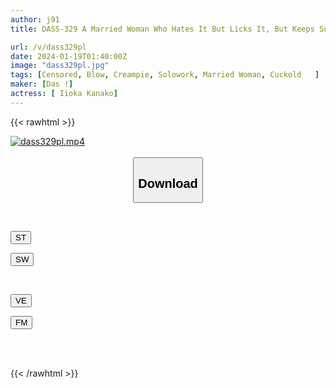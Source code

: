 ```yaml
---
author: j91
title: DASS-329 A Married Woman Who Hates It But Licks It, But Keeps Sucking It With A Vulgar And Delicious Look. Kana Morisawa

url: /v/dass329pl
date: 2024-01-19T01:40:00Z
image: "dass329pl.jpg"
tags: [Censored, Blow, Creampie, Solowork, Married Woman, Cuckold	]
maker: [Das !]
actress: [ Iioka Kanako]
---
```



{{< rawhtml >}}

<div class="video" data-videoid="klpaoavyVRCOAJA">
    <a href="javascript:;">
        <img src="/v/dass329pl/dass329pl.jpg" width="WIDTH" height="HEIGHT" alt="dass329pl.mp4" loading="lazy">
    </a>
</div>

<script type="text/javascript" src="https://j91.asia/asset/on-demand-st.js"></script>

<br>
  <link rel="stylesheet" href="https://j91.asia/asset/bs5.css">
  
  <center>
  <button class="btn btn-primary" type="button" data-bs-toggle="collapse" data-bs-target=".multi-collapse" aria-expanded="false" aria-controls="multiCollapseExample1 multiCollapseExample2"><h2>Download</h2></button></center>
</p>
<div class="row">
  <div class="col">
    <div class="collapse multi-collapse" id="multiCollapseExample1">
      <div class="card card-body">
	      	      <br>
<div class="buttons">  
<p><a href="https://streamtape.to/v/klpaoavyVRCOAJA" target="_blank"><button class="btn-hover color-3"><i class="fa fa-download"></i> ST</button></a></p>
<p><a href="https://flaswish.com/jzm4dp3i97sh" target="_blank"><button class="btn-hover color-2"><i class="fa fa-download"></i> SW</button></a></p></div>
    </div>
  </div>
</div>
  <div class="col">
    <div class="collapse multi-collapse" id="multiCollapseExample2">
      <div class="card card-body">
	      <br>
<div class="buttons">
<p><a href="javascript:;" target="_blank"><button class="btn-hover color-9"><i class="fa fa-download"></i> VE</button></a></p>
<p><a href="javascript:;" target="_blank"><button class="btn-hover color-8"><i class="fa fa-download"></i> FM</button></a></p></div>
<br><br>
      </div>
    </div>
  </div>
</div>

{{< /rawhtml >}}